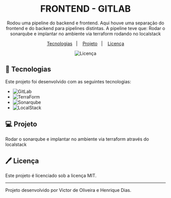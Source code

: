 <h1 align="center"> FRONTEND - GITLAB </h1>

<p align="center">
Rodou uma pipeline do backend e frontend. Aqui houve uma separação do frontend e do backend para pipelines distintas.
A pipeline teve que: Rodar o sonarqube e implantar no ambiente via terraform rodando no localstack <br/>
</p>

<p align="center">
  <a href="#-tecnologias">Tecnologias</a>&nbsp;&nbsp;&nbsp;|&nbsp;&nbsp;&nbsp;
  <a href="#-projeto">Projeto</a>&nbsp;&nbsp;&nbsp;|&nbsp;&nbsp;&nbsp;
  <a href="#%EF%B8%8F-licença">Licença</a>
</p>

<p align="center">
  <img alt="Licença" src="https://img.shields.io/static/v1?label=license&message=MIT&color=49AA26&labelColor=000000">
</p>

## 🚀 Tecnologias

Este projeto foi desenvolvido com as seguintes tecnologias:

- ![GitLab](https://img.shields.io/badge/-GitLab-0D1117?style=for-the-badge&logo=GitLab5&labelColor=0D1117)&nbsp;
- ![TerraForm](https://img.shields.io/badge/-TerraForm-0D1117?style=for-the-badge&logo=TerraForm5&labelColor=0D1117)&nbsp;
- ![Sonarqube](https://img.shields.io/badge/-sonarqube-0D1117?style=for-the-badge&logo=sonarqube5&labelColor=0D1117)&nbsp;
- ![LocalStack](https://img.shields.io/badge/-LocalStack-0D1117?style=for-the-badge&logo=LocalStack5&labelColor=0D1117)&nbsp;

## 💻 Projeto

Rodar o sonarqube e implantar no ambiente via terraform através do localstack

## 🖊️ Licença

Este projeto é licenciado sob a licença MIT.

---

Projeto desenvolvido por Victor de Oliveira e Henrique Dias.
